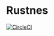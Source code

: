# Rustnes

[![CircleCI](https://circleci.com/gh/bokuweb/rustnes.svg?style=svg)](https://circleci.com/gh/bokuweb/rustnes)
